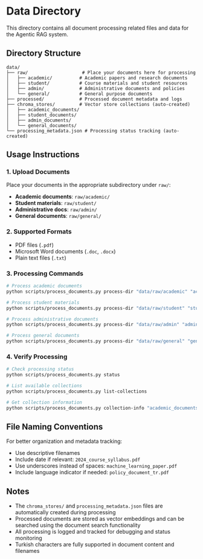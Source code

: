 # Data Directory

This directory contains all document processing related files and data for the Agentic RAG system.

## Directory Structure

```
data/
├── raw/                    # Place your documents here for processing
│   ├── academic/          # Academic papers and research documents
│   ├── student/           # Course materials and student resources
│   ├── admin/             # Administrative documents and policies
│   └── general/           # General purpose documents
├── processed/             # Processed document metadata and logs
├── chroma_stores/         # Vector store collections (auto-created)
│   ├── academic_documents/
│   ├── student_documents/
│   ├── admin_documents/
│   └── general_documents/
└── processing_metadata.json # Processing status tracking (auto-created)
```

## Usage Instructions

### 1. Upload Documents

Place your documents in the appropriate subdirectory under `raw/`:

- **Academic documents**: `raw/academic/`
- **Student materials**: `raw/student/`
- **Administrative docs**: `raw/admin/`
- **General documents**: `raw/general/`

### 2. Supported Formats

- PDF files (`.pdf`)
- Microsoft Word documents (`.doc`, `.docx`)
- Plain text files (`.txt`)

### 3. Processing Commands

```bash
# Process academic documents
python scripts/process_documents.py process-dir "data/raw/academic" "academic_documents"

# Process student materials
python scripts/process_documents.py process-dir "data/raw/student" "student_documents"

# Process administrative documents
python scripts/process_documents.py process-dir "data/raw/admin" "admin_documents"

# Process general documents
python scripts/process_documents.py process-dir "data/raw/general" "general_documents"
```

### 4. Verify Processing

```bash
# Check processing status
python scripts/process_documents.py status

# List available collections
python scripts/process_documents.py list-collections

# Get collection information
python scripts/process_documents.py collection-info "academic_documents"
```

## File Naming Conventions

For better organization and metadata tracking:

- Use descriptive filenames
- Include date if relevant: `2024_course_syllabus.pdf`
- Use underscores instead of spaces: `machine_learning_paper.pdf`
- Include language indicator if needed: `policy_document_tr.pdf`

## Notes

- The `chroma_stores/` and `processing_metadata.json` files are automatically created during processing
- Processed documents are stored as vector embeddings and can be searched using the document search functionality
- All processing is logged and tracked for debugging and status monitoring
- Turkish characters are fully supported in document content and filenames
